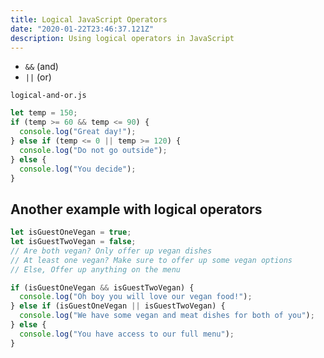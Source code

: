 ```yaml
---
title: Logical JavaScript Operators
date: "2020-01-22T23:46:37.121Z"
description: Using logical operators in JavaScript 
---
```


* `&&` (and)
* `||` (or)

`logical-and-or.js`

```javascript
let temp = 150;
if (temp >= 60 && temp <= 90) {
  console.log("Great day!");
} else if (temp <= 0 || temp >= 120) {
  console.log("Do not go outside");
} else {
  console.log("You decide");
}
```

## Another example with logical operators
```javascript
let isGuestOneVegan = true;
let isGuestTwoVegan = false;
// Are both vegan? Only offer up vegan dishes
// At least one vegan? Make sure to offer up some vegan options
// Else, Offer up anything on the menu

if (isGuestOneVegan && isGuestTwoVegan) {
  console.log("Oh boy you will love our vegan food!");
} else if (isGuestOneVegan || isGuestTwoVegan) {
  console.log("We have some vegan and meat dishes for both of you");
} else {
  console.log("You have access to our full menu");
}
```

